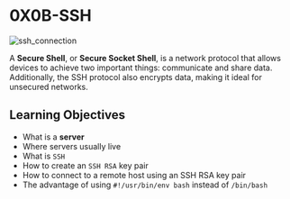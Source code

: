 # 0X0B-SSH
![ssh_connection](https://www.ipxo.com/app/uploads/2022/02/What-is-SSH-820x460.jpg)

A __Secure Shell__, or __Secure Socket Shell__, is a network protocol that allows devices to achieve two important things: communicate and share data. Additionally, the SSH protocol also encrypts data, making it ideal for unsecured networks.

## Learning Objectives

- What is a __server__
- Where servers usually live
- What is `SSH`
- How to create an `SSH RSA` key pair
- How to connect to a remote host using an SSH RSA key pair
- The advantage of using `#!/usr/bin/env bash` instead of `/bin/bash`
